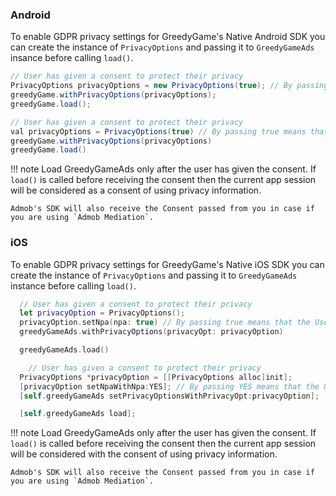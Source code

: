 ### **Android**

To enable GDPR privacy settings for GreedyGame's Native Android SDK you can create the instance of `PrivacyOptions` and passing it to `GreedyGameAds` insance before calling `load()`.

```Java tab=
// User has given a consent to protect their privacy
PrivacyOptions privacyOptions = new PrivacyOptions(true); // By passing true means that the User has given consent to protect their privacy.
greedyGame.withPrivacyOptions(privacyOptions);
greedyGame.load();
```

```Java tab="Kotlin"
// User has given a consent to protect their privacy
val privacyOptions = PrivacyOptions(true) // By passing true means that the User has given consent to protect their privacy.
greedyGame.withPrivacyOptions(privacyOptions)
greedyGame.load()
```

!!! note
    Load GreedyGameAds only after the user has given the consent. If `load()` is called before receiving the consent then the current app session will be considered as a consent of using privacy information. 

    Admob's SDK will also receive the Consent passed from you in case if you are using `Admob Mediation`.

### **iOS**
To enable GDPR privacy settings for GreedyGame's Native iOS SDK you can create the instance of `PrivacyOptions` and passing it to `GreedyGameAds` instance before calling `load()`.

```Swift tab=
  // User has given a consent to protect their privacy
  let privacyOption = PrivacyOptions();
  privacyOption.setNpa(npa: true) // By passing true means that the User has given consent to protect their privacy.
  greedyGameAds.withPrivacyOptions(privacyOpt: privacyOption)

  greedyGameAds.load()
```

```Objective-C tab="Objective-C"
    // User has given a consent to protect their privacy
  PrivacyOptions *privacyOption = [[PrivacyOptions alloc]init];
  [privacyOption setNpaWithNpa:YES]; // By passing YES means that the User has given consent to protect their privacy.
  [self.greedyGameAds setPrivacyOptionsWithPrivacyOpt:privacyOption];

  [self.greedyGameAds load];
```

!!! note
    Load GreedyGameAds only after the user has given the consent. If `load()` is called before receiving the consent then the current app session will be considered with the consent of using privacy information. 

    Admob's SDK will also receive the Consent passed from you in case if you are using `Admob Mediation`.